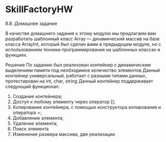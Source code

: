 # SkillFactoryHW
8.8. Домашнее задание

В качестве домашнего задания к этому модулю мы предлагаем вам разработать шаблонный класс 
Array — динамический массив на базе класса ArrayInt, который был сделан вами в предыдущем модуле, 
но с использованием техники программирования на шаблонных классах и функциях.

Решение
По заданию был реализован контейнер с динамическим выделением памяти под необходимое количество элементов
Данный контейнер универсальный, работает с разными типами данных, протестирован на int, char, string
Данный контейнер поддерживает следующий функционал:
1. Создание контейнера;
2. Доступ к любому элементу через оператор [];
3. Копирование контейнера, с помощью конструктора копирования и оператора =;
4. Добавление элемента;
5. Удаление элемента;
6. Поиск элемента
7. Изменение размера массива, две реализации
